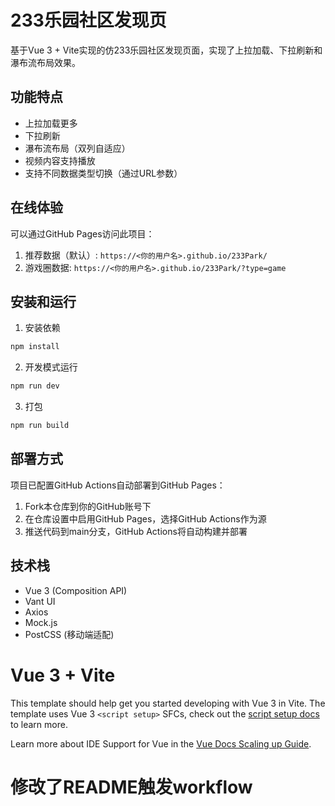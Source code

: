 # 233乐园社区发现页

基于Vue 3 + Vite实现的仿233乐园社区发现页面，实现了上拉加载、下拉刷新和瀑布流布局效果。

## 功能特点

- 上拉加载更多
- 下拉刷新
- 瀑布流布局（双列自适应）
- 视频内容支持播放
- 支持不同数据类型切换（通过URL参数）

## 在线体验

可以通过GitHub Pages访问此项目：

1. 推荐数据（默认）: `https://<你的用户名>.github.io/233Park/`
2. 游戏圈数据: `https://<你的用户名>.github.io/233Park/?type=game`

## 安装和运行

1. 安装依赖
```bash
npm install
```

2. 开发模式运行
```bash
npm run dev
```

3. 打包
```bash
npm run build
```

## 部署方式

项目已配置GitHub Actions自动部署到GitHub Pages：

1. Fork本仓库到你的GitHub账号下
2. 在仓库设置中启用GitHub Pages，选择GitHub Actions作为源
3. 推送代码到main分支，GitHub Actions将自动构建并部署

## 技术栈

- Vue 3 (Composition API)
- Vant UI
- Axios
- Mock.js
- PostCSS (移动端适配)

# Vue 3 + Vite

This template should help get you started developing with Vue 3 in Vite. The template uses Vue 3 `<script setup>` SFCs, check out the [script setup docs](https://v3.vuejs.org/api/sfc-script-setup.html#sfc-script-setup) to learn more.

Learn more about IDE Support for Vue in the [Vue Docs Scaling up Guide](https://vuejs.org/guide/scaling-up/tooling.html#ide-support).
# 修改了README触发workflow
